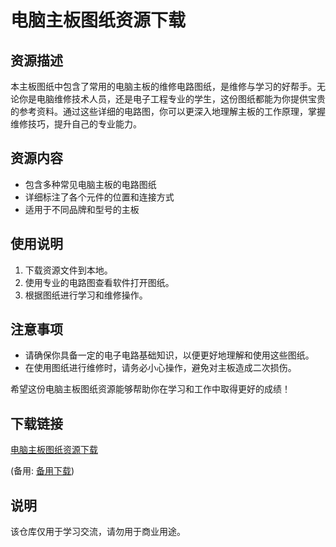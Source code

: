 # 电脑主板图纸资源下载

## 资源描述
本主板图纸中包含了常用的电脑主板的维修电路图纸，是维修与学习的好帮手。无论你是电脑维修技术人员，还是电子工程专业的学生，这份图纸都能为你提供宝贵的参考资料。通过这些详细的电路图，你可以更深入地理解主板的工作原理，掌握维修技巧，提升自己的专业能力。

## 资源内容
- 包含多种常见电脑主板的电路图纸
- 详细标注了各个元件的位置和连接方式
- 适用于不同品牌和型号的主板

## 使用说明
1. 下载资源文件到本地。
2. 使用专业的电路图查看软件打开图纸。
3. 根据图纸进行学习和维修操作。

## 注意事项
- 请确保你具备一定的电子电路基础知识，以便更好地理解和使用这些图纸。
- 在使用图纸进行维修时，请务必小心操作，避免对主板造成二次损伤。

希望这份电脑主板图纸资源能够帮助你在学习和工作中取得更好的成绩！

## 下载链接
[电脑主板图纸资源下载](https://pan.quark.cn/s/3c9bbd43337e) 

(备用: [备用下载](https://pan.baidu.com/s/1rjAfFf8VPLg_fMZl4hC9dw?pwd=1234))

## 说明

该仓库仅用于学习交流，请勿用于商业用途。

